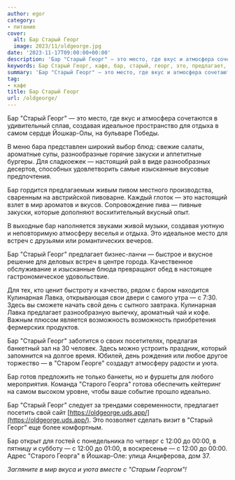 ```yaml
---
author: egor
category:
- питание
cover:
  alt: Бар Старый Георг
  image: 2023/11/oldgeorge.jpg
date: '2023-11-17T09:00:00+00:00'
description: 'Бар "Старый Георг" — это место, где вкус и атмосфера сочетаются в удивительный сплав, создавая идеальное пространство для отдыха в самом сердце...'
keywords: Бар Старый Георг, кафе, бар, старый, георг, это, предлагает, место, создавая, идеальное, отдыха, самом, йошкар, закуски, настоящий, изысканные, мир
summary: 'Бар "Старый Георг" — это место, где вкус и атмосфера сочетаются в удивительный сплав, создавая идеальное пространство для отдыха в самом сердце...'
tag:
- кафе
title: Бар Старый Георг
url: /oldgeorge/
---
```


Бар "Старый Георг" — это место, где вкус и атмосфера сочетаются в удивительный сплав, создавая идеальное пространство для отдыха в самом сердце Йошкар-Олы, на бульваре Победы.

В меню бара представлен широкий выбор блюд: свежие салаты, ароматные супы, разнообразные горячие закуски и аппетитные бургеры. Для сладкоежек — настоящий рай в виде разнообразных десертов, способных удовлетворить самые изысканные вкусовые предпочтения.

Бар гордится предлагаемым живым пивом местного производства, сваренным на австрийской пивоварне. Каждый глоток — это настоящий взлет в мир ароматов и вкусов. Сопровождение пива — пивные закуски, которые дополняют восхитительный вкусный опыт.

В выходные бар наполняется звуками живой музыки, создавая уютную и неповторимую атмосферу веселья и отдыха. Это идеальное место для встреч с друзьями или романтических вечеров.

Бар "Старый Георг" предлагает бизнес-ланчи — быстрое и вкусное решение для деловых встреч в центре города. Качественное обслуживание и изысканные блюда превращают обед в настоящее гастрономическое удовольствие.

Для тех, кто ценит быстроту и качество, рядом с баром находится Кулинарная Лавка, открывающая свои двери с самого утра — с 7:30. Здесь вы сможете начать свой день с сытного завтрака. Кулинарная Лавка предлагает разнообразную выпечку, ароматный чай и кофе. Важным плюсом является возможность возможность приобретения фермерских продуктов.

Бар "Старый Георг" заботится о своих посетителях, предлагая банкетный зал на 30 человек. Здесь можно устроить праздник, который запомнится на долгое время. Юбилей, день рождения или любое другое торжество — в "Старом Георге" создадут атмосферу радости и уюта.

Бар готов предложить не только банкеты, но и фуршеты для любого мероприятия. Команда "Старого Георга" готова обеспечить кейтеринг на самом высоком уровне, чтобы ваше событие прошло идеально.

Бар "Старый Георг" следует за трендами современности, предлагает посетить свой сайт [https://oldgeorge.uds.app/](https://oldgeorge.uds.app/). Это позволяет сделать визит в "Старый Георг" еще более комфортным.

Бар открыт для гостей с понедельника по четверг с 12:00 до 00:00, в пятницу и субботу — с 12:00 до 01:00, в воскресенье — с 12:00 до 00:00. Адрес "Старого Георга" в Йошкар-Оле: улица Анциферова, дом 37.

_Загляните в мир вкуса и уюта вместе с "Старым Георгом"!_